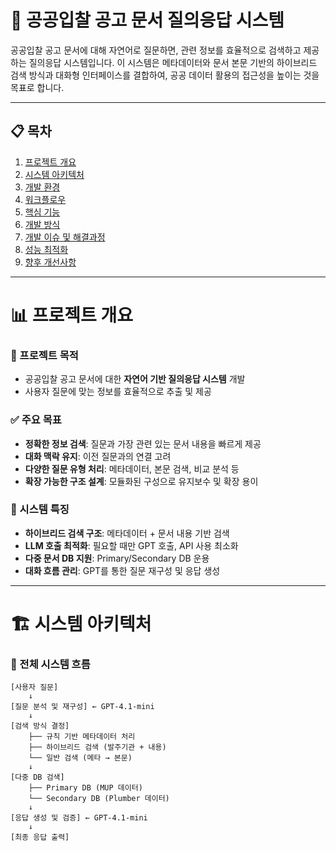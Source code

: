 # 🧾 공공입찰 공고 문서 질의응답 시스템

공공입찰 공고 문서에 대해 자연어로 질문하면, 관련 정보를 효율적으로 검색하고 제공하는 질의응답 시스템입니다. 이 시스템은 메타데이터와 문서 본문 기반의 하이브리드 검색 방식과 대화형 인터페이스를 결합하여, 공공 데이터 활용의 접근성을 높이는 것을 목표로 합니다.

---

## 📋 목차

1. [프로젝트 개요](#프로젝트-개요)
2. [시스템 아키텍처](#시스템-아키텍처)
3. [개발 환경](#개발-환경)
4. [워크플로우](#워크플로우)
5. [핵심 기능](#핵심-기능)
6. [개발 방식](#개발-방식)
7. [개발 이슈 및 해결과정](#개발-이슈-및-해결과정)
8. [성능 최적화](#성능-최적화)
9. [향후 개선사항](#향후-개선사항)

---

# 📊 프로젝트 개요

### 🎯 프로젝트 목적

- 공공입찰 공고 문서에 대한 **자연어 기반 질의응답 시스템** 개발  
- 사용자 질문에 맞는 정보를 효율적으로 추출 및 제공  

### ✅ 주요 목표

- **정확한 정보 검색**: 질문과 가장 관련 있는 문서 내용을 빠르게 제공  
- **대화 맥락 유지**: 이전 질문과의 연결 고려  
- **다양한 질문 유형 처리**: 메타데이터, 본문 검색, 비교 분석 등  
- **확장 가능한 구조 설계**: 모듈화된 구성으로 유지보수 및 확장 용이  

### 🧠 시스템 특징

- **하이브리드 검색 구조**: 메타데이터 + 문서 내용 기반 검색  
- **LLM 호출 최적화**: 필요할 때만 GPT 호출, API 사용 최소화  
- **다중 문서 DB 지원**: Primary/Secondary DB 운용  
- **대화 흐름 관리**: GPT를 통한 질문 재구성 및 응답 생성  

---

# 🏗️ 시스템 아키텍처

### 🔧 전체 시스템 흐름

```text
[사용자 질문]
    ↓
[질문 분석 및 재구성] ← GPT-4.1-mini
    ↓
[검색 방식 결정]
    ├── 규칙 기반 메타데이터 처리
    ├── 하이브리드 검색 (발주기관 + 내용)
    └── 일반 검색 (메타 → 본문)
    ↓
[다중 DB 검색]
    ├── Primary DB (MUP 데이터)
    └── Secondary DB (Plumber 데이터)
    ↓
[응답 생성 및 검증] ← GPT-4.1-mini
    ↓
[최종 응답 출력]
